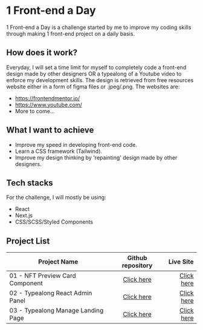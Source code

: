 # 1 Front-end a Day

1 Front-end a Day is a challenge started by me to improve my coding skills through making 1 front-end project on a daily basis.

## How does it work?

Everyday, I will set a time limit for myself to completely code a front-end design made by other designers OR a typealong of a Youtube video to enforce my development skills. The design is retrieved from free resources website either in a form of figma files or .jpeg/.png. The websites are:

- https://frontendmentor.io/
- https://www.youtube.com/
- More to come...

## What I want to achieve

- Improve my speed in developing front-end code.
- Learn a CSS framework (Tailwind).
- Improve my design thinking by 'repainting' design made by other designers.

## Tech stacks

For the challenge, I will mostly be using:

- React
- Next.js
- CSS/SCSS/Styled Components

## Project List

| Project Name                       |                                             Github repository                                             |                                                                  Live Site |
| ---------------------------------- | :-------------------------------------------------------------------------------------------------------: | -------------------------------------------------------------------------: |
| 01 - NFT Preview Card Component    |      [Click here](https://github.com/hafezfhmi/1-Front-end-a-Day/tree/01-NFT_preview_card_component)      |           [Click here](https://01-nft-preview-card-component.netlify.app/) |
| 02 - Typealong React Admin Panel   | [Click here](https://github.com/hafezfhmi/1-Front-end-a-Day/tree/02-Typealong-React_Admin_Panel_Tutorial) | [Click here](https://02-typealong-react-admin-panel-tutorial.netlify.app/) |
| 03 - Typealong Manage Landing Page |    [Click here](https://github.com/hafezfhmi/1-Front-end-a-Day/tree/03-Typealong-Manage_Landing_Page)     |        [Click here](https://03-typealong-manage-landing-page.netlify.app/) |
